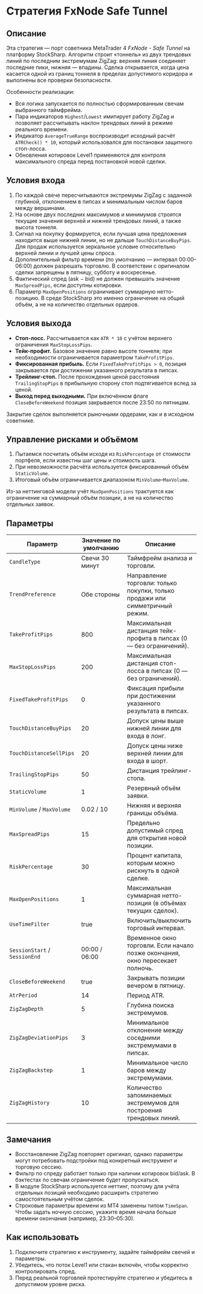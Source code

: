 # Стратегия FxNode Safe Tunnel

## Описание

Эта стратегия — порт советника MetaTrader 4 *FxNode - Safe Tunnel* на платформу StockSharp. Алгоритм строит «тоннель» из двух трендовых линий по последним экстремумам ZigZag: верхняя линия соединяет последние пики, нижняя — впадины. Сделка открывается, когда цена касается одной из границ тоннеля в пределах допустимого коридора и выполнены все проверки безопасности.

Особенности реализации:

- Вся логика запускается по полностью сформированным свечам выбранного таймфрейма.
- Пара индикаторов `Highest`/`Lowest` имитирует работу ZigZag и позволяет рассчитывать наклон трендовых линий в режиме реального времени.
- Индикатор `AverageTrueRange` воспроизводит исходный расчёт `ATRCheck() * 10`, который использовался для постановки защитного стоп-лосса.
- Обновления котировок Level1 применяются для контроля максимального спреда перед постановкой новой сделки.

## Условия входа

1. По каждой свече пересчитываются экстремумы ZigZag с заданной глубиной, отклонением в пипсах и минимальным числом баров между вершинами.
2. На основе двух последних максимумов и минимумов строятся текущие значения верхней и нижней трендовых линий, а также высота тоннеля.
3. Сигнал на покупку формируется, если лучшая цена предложения находится выше нижней линии, но не дальше `TouchDistanceBuyPips`. Для продаж используется зеркальное условие относительно верхней линии и лучшей цены спроса.
4. Дополнительный фильтр времени (по умолчанию — интервал 00:00–06:00) должен разрешать торговлю. В соответствии с оригиналом сделки запрещены в пятницу, субботу и воскресенье.
5. Фактический спред (ask − bid) не должен превышать значение `MaxSpreadPips`, если доступны котировки.
6. Параметр `MaxOpenPositions` ограничивает суммарную нетто-позицию. В среде StockSharp это именно ограничение на общий объём, а не на количество отдельных ордеров.

## Условия выхода

- **Стоп-лосс.** Рассчитывается как `ATR * 10` с учётом верхнего ограничения `MaxStopLossPips`.
- **Тейк-профит.** Базовое значение равно высоте тоннеля; при необходимости ограничивается параметром `TakeProfitPips`.
- **Фиксированная прибыль.** Если `FixedTakeProfitPips > 0`, позиция закрывается при достижении указанного результата в пипсах.
- **Трейлинг-стоп.** После прохождения ценой расстояния `TrailingStopPips` в прибыльную сторону стоп подтягивается вслед за ценой.
- **Выход перед выходными.** При включённом флаге `CloseBeforeWeekend` позиция закрывается после 23:50 по пятницам.

Закрытие сделок выполняется рыночными ордерами, как и в исходном советнике.

## Управление рисками и объёмом

1. Пытаемся посчитать объём исходя из `RiskPercentage` от стоимости портфеля, если известны шаг цены и стоимость шага.
2. При невозможности расчёта используется фиксированный объём `StaticVolume`.
3. Итоговый объём ограничивается диапазоном `MinVolume`–`MaxVolume`.

Из-за неттинговой модели учёт `MaxOpenPositions` трактуется как ограничение на суммарный объём позиции, а не на количество отдельных заявок.

## Параметры

| Параметр | Значение по умолчанию | Описание |
|----------|-----------------------|----------|
| `CandleType` | Свечи 30 минут | Таймфрейм анализа и торговли. |
| `TrendPreference` | Обе стороны | Направление торговли: только покупки, только продажи или симметричный режим. |
| `TakeProfitPips` | 800 | Максимальная дистанция тейк-профита в пипсах (0 — без ограничений). |
| `MaxStopLossPips` | 200 | Максимальная дистанция стоп-лосса в пипсах (0 — без ограничений). |
| `FixedTakeProfitPips` | 0 | Фиксация прибыли при достижении указанного результата в пипсах. |
| `TouchDistanceBuyPips` | 20 | Допуск цены выше нижней линии для входа в лонг. |
| `TouchDistanceSellPips` | 20 | Допуск цены ниже верхней линии для входа в шорт. |
| `TrailingStopPips` | 50 | Дистанция трейлинг-стопа. |
| `StaticVolume` | 1 | Резервный объём заявки. |
| `MinVolume` / `MaxVolume` | 0.02 / 10 | Нижняя и верхняя границы объёма. |
| `MaxSpreadPips` | 15 | Предельно допустимый спред для открытия новой позиции. |
| `RiskPercentage` | 30 | Процент капитала, которым можно рискнуть в одной сделке. |
| `MaxOpenPositions` | 1 | Максимальная суммарная нетто-позиция (в объёмах текущих сделок). |
| `UseTimeFilter` | true | Включить/выключить торговый интервал. |
| `SessionStart` / `SessionEnd` | 00:00 / 06:00 | Временное окно торговли. Если начало позже окончания, окно пересекает полночь. |
| `CloseBeforeWeekend` | true | Закрывать позиции вечером в пятницу. |
| `AtrPeriod` | 14 | Период ATR. |
| `ZigZagDepth` | 5 | Глубина поиска экстремумов. |
| `ZigZagDeviationPips` | 3 | Минимальное отклонение между соседними экстремумами в пипсах. |
| `ZigZagBackstep` | 1 | Минимальное число баров между экстремумами. |
| `ZigZagHistory` | 10 | Количество запоминаемых экстремумов для построения трендовых линий. |

## Замечания

- Восстановление ZigZag повторяет оригинал, однако параметры могут потребовать подстройки под конкретный инструмент и торговую сессию.
- Фильтр по спреду работает только при наличии котировок bid/ask. В бэктестах по свечам ограничение будет пропускаться.
- В модуле StockSharp используется неттинг, поэтому для учёта отдельных позиций необходимо расширить стратегию самостоятельным учётом сделок.
- Строковые параметры времени из MT4 заменены типом `TimeSpan`. Чтобы задать ночную сессию, укажите время начала больше времени окончания (например, 23:30–05:30).

## Как использовать

1. Подключите стратегию к инструменту, задайте таймфрейм свечей и параметры.
2. Убедитесь, что поток Level1 или стакан включён, чтобы корректно контролировать спред.
3. Перед реальной торговлей протестируйте стратегию и убедитесь в допустимом уровне риска.
